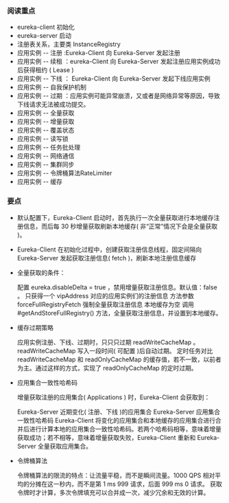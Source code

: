 ### 阅读重点

* eureka-client 初始化
* eureka-server 启动
* 注册表关系，主要类 InstanceRegistry
* 应用实例 -- 注册 :Eureka-Client 向 Eureka-Server 发起注册
* 应用实例 -- 续租 ：eureka-Client 向 Eureka-Server 发起注册应用实例成功后获得租约 ( Lease )
* 应用实例 -- 下线 ： Eureka-Client 向 Eureka-Server 发起下线应用实例
* 应用实例 -- 自我保护机制
* 应用实例 -- 过期 ：应用实例可能异常崩溃，又或者是网络异常等原因，导致下线请求无法被成功提交。
* 应用实例 -- 全量获取
* 应用实例 -- 增量获取
* 应用实例 -- 覆盖状态
* 应用实例 -- 读写锁
* 应用实例 -- 任务批处理
* 应用实例 -- 网络通信
* 应用实例 -- 集群同步
* 应用实例 -- 令牌桶算法RateLimiter
* 应用实例 -- 缓存


### 要点
 
 * 默认配置下，Eureka-Client 启动时，首先执行一次全量获取进行本地缓存注册信息，而后每 30 秒增量获取刷新本地缓存( 非“正常”情况下会是全量获取 )。
 * Eureka-Client 在初始化过程中，创建获取注册信息线程，固定间隔向 Eureka-Server 发起获取注册信息( fetch )，刷新本地注册信息缓存
 * 全量获取的条件：
 
 
      配置 eureka.disableDelta = true ，禁用增量获取注册信息。默认值：false 。
      只获得一个 vipAddress 对应的应用实例们的注册信息
      方法参数 forceFullRegistryFetch 强制全量获取注册信息
      本地缓存为空
      调用 #getAndStoreFullRegistry() 方法，全量获取注册信息，并设置到本地缓存。
      
* 缓存过期策略


    应用实例注册、下线、过期时，只只只过期 readWriteCacheMap 。
    readWriteCacheMap 写入一段时间( 可配置 )后自动过期。
    定时任务对比 readWriteCacheMap 和 readOnlyCacheMap 的缓存值，若不一致，以前者为主。通过这样的方式，实现了 readOnlyCacheMap 的定时过期。
    
    
* 应用集合一致性哈希码


     增量获取注册的应用集合( Applications ) 时，Eureka-Client 会获取到：
     
     Eureka-Server 近期变化( 注册、下线 )的应用集合
     Eureka-Server 应用集合一致性哈希码
     Eureka-Client 将变化的应用集合和本地缓存的应用集合进行合并后进行计算本地的应用集合一致性哈希码。若两个哈希码相等，意味着增量获取成功；若不相等，意味着增量获取失败，Eureka-Client 重新和 Eureka-Server 全量获取应用集合。
     
* 令牌桶算法


    令牌桶算法的限流的特点：让流量平稳，而不是瞬间流量。1000 QPS 相对平均的分摊在这一秒内，而不是第 1 ms 999 请求，后面 999 ms 0 请求。
    获取令牌时才计算，多次令牌填充可以合并成一次，减少冗余和无效的计算。